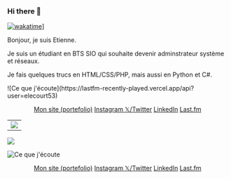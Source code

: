 ### Hi there 👋
[![wakatime](https://wakatime.com/badge/user/018be312-5a81-4e8a-ab49-4e078bc2fcf8.svg)](https://wakatime.com/@018be312-5a81-4e8a-ab49-4e078bc2fcf8)]
<p>Bonjour, je suis Etienne.</p>
<p>Je suis un étudiant en BTS SIO qui souhaite devenir adminstrateur système et réseaux.</p>
<p>Je fais quelques trucs en HTML/CSS/PHP, mais aussi en Python et C#.</p>
<table>
    <tr>
    <td><a href="https://discord.com/users/308553930013671436" >
    <img src="https://lanyard-profile-readme.vercel.app/api/308553930013671436"  /></a></td>
    </tr>
    <tr>![Ce que j'écoute](https://lastfm-recently-played.vercel.app/api?user=elecourt53)
    <p align="center">
  <a href="https://elecourt53.github.io/">Mon site (portefolio)</a>
  <a href="https://www.instagram.com/elecourt53/">Instagram </a>
  <a href="https://twitter.com/elecourt53">𝕏/Twitter</a>
  <a href="https://www.linkedin.com/in/elecourt53/">LinkedIn</a>
  <a href="https://www.last.fm/fr/user/elecourt53">Last.fm</a>
    </p> 
    </tr>
</table>
<a href="https://discord.com/users/308553930013671436" >
    <img src="https://lanyard-profile-readme.vercel.app/api/308553930013671436"  />
  </a>
</div>

![Ce que j'écoute](https://lastfm-recently-played.vercel.app/api?user=elecourt53)
<p align="center">
  <a href="https://elecourt53.github.io/">Mon site (portefolio)</a>
  <a href="https://www.instagram.com/elecourt53/">Instagram </a>
  <a href="https://twitter.com/elecourt53">𝕏/Twitter</a>
  <a href="https://www.linkedin.com/in/elecourt53/">LinkedIn</a>
  <a href="https://www.last.fm/fr/user/elecourt53">Last.fm</a>
</p>

<!--
**elecourt53/elecourt53** is a ✨ _special_ ✨ repository because its `README.md` (this file) appears on your GitHub profile.

Here are some ideas to get you started:

- 🔭 I’m currently working on ...
- 🌱 I’m currently learning ...
- 👯 I’m looking to collaborate on ...
- 🤔 I’m looking for help with ...
- 💬 Ask me about ...
- 📫 How to reach me: ...
- 😄 Pronouns: ...
- ⚡ Fun fact: ...
-->
